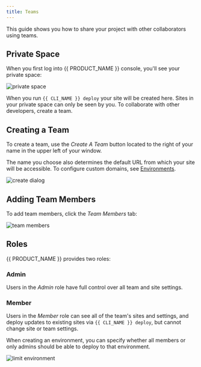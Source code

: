 ```yaml
---
title: Teams
---
```


This guide shows you how to share your project with other collaborators using teams.

## Private Space

When you first log into {{ PRODUCT_NAME }} console, you'll see your private space:

![private space](/images/deploying/private_space.png)

When you run `{{ CLI_NAME }} deploy` your site will be created here. Sites in your private space can only be seen by you. To collaborate with other developers, create a team.

## Creating a Team

To create a team, use the *Create A Team* button located to the right of your name in the upper left of your window.

The name you choose also determines the default URL from which your site will be accessible. To configure custom domains, see [Environments](../environments).

![create dialog](/images/teams/create_dialog.png)

## Adding Team Members

To add team members, click the _Team Members_ tab:

![team members](/images/teams/members.png)

## Roles

{{ PRODUCT_NAME }} provides two roles:

### Admin

Users in the _Admin_ role have full control over all team and site settings.

### Member

Users in the _Member_ role can see all of the team's sites and settings, and deploy updates to existing sites via `{{ CLI_NAME }} deploy`, but cannot change site or team settings.

When creating an environment, you can specify whether all members or only admins should be able to deploy to that environment.

![limit environment](/images/teams/environment-permissions.png?height=300)
